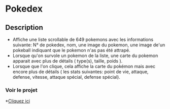 # Pokedex

## Description
* Affiche une liste scrollable de 649 pokemons avec les informations suivante: N° de pokedex, nom, une image du pokemon, une image de'un pokeball indiquant que le pokemon n'as pas été attrapé.
* Lorsque qu'on survole un pokemon de la liste, une carte du pokemon apparait avec plus de détails ( type(s), taille, poids ).
* Lorsque que l'on clique, cela affiche la carte du pokémon mais avec encore plus de détails ( les stats suivantes: point de vie, attaque, defense, vitesse, attaque spécial, defense spécial).

### Voir le projet
*[Cliquez ici](https://anthonydweb.github.io/pokedex/)